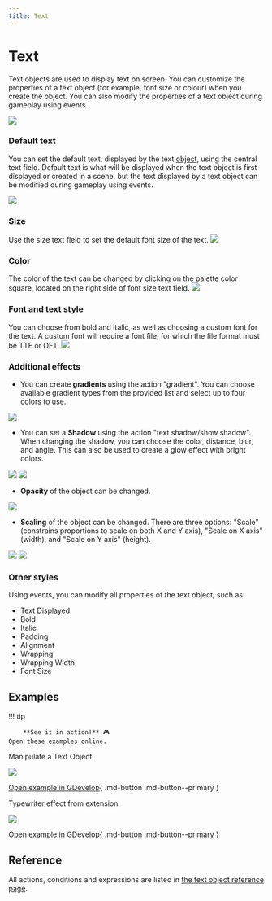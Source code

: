 ```yaml
---
title: Text
---
```

# Text

Text objects are used to display text on screen. You can customize the properties of a text object (for example, font size or colour) when you create the object. You can also modify the properties of a text object during gameplay using events.

![](TextObjectProperties.png)

### Default text

You can set the default text, displayed by the text [object](/gdevelop5/objects), using the central text field. Default text is what will be displayed when the text object is first displayed or created in a scene, but the text displayed by a text object can be modified during gameplay using events.

![](change-text.png)

### Size

Use the size text field to set the default font size of the text.
![](change-size-of-text.png)

### Color

The color of the text can be changed by clicking on the palette color square, located on the right side of font size text field.
![](change-color-of-text.png)

### Font and text style

You can choose from bold and italic, as well as choosing a custom font for the text. A custom font will require a font file, for which the file format must be TTF or OFT.
 ![](change-style-of-text.png)

### Additional effects

* You can create **gradients** using the action "gradient". You can choose available gradient types from the provided list and select up to four colors to use.

![](textgradient.png)

* You can set a **Shadow** using the action "text shadow/show shadow". When changing the shadow, you can choose the color, distance, blur, and angle.  This can also be used to create a glow effect with bright colors.

![](showtextshadow.png)
![](changetextshadow.png)

* **Opacity** of the object can be changed.

![](changetextopacity.png)

* **Scaling** of the object can be changed. There are three options: "Scale" (constrains proportions to scale on both X and Y axis), "Scale on X axis" (width), and "Scale on Y axis" (height).

![](textscaling.png)
![](modifytextscale.png)

### Other styles

Using events, you can modify all properties of the text object, such as:

* Text Displayed
* Bold
* Italic
* Padding
* Alignment
* Wrapping
* Wrapping Width
* Font Size

## Examples

!!! tip

        **See it in action!** 🎮
    Open these examples online.

Manipulate a Text Object

[![](changetextexample1.png)](https://editor.gdevelop.io/?project=example://manipulate-text-object)

[Open example in GDevelop](https://editor.gdevelop.io/?project=example://manipulate-text-object){ .md-button .md-button--primary }

Typewriter effect from extension

[![](type-ontexteffectexample.png)](https://editor.gdevelop.io/?project=example://type-on-text-effect)

[Open example in GDevelop](https://editor.gdevelop.io/?project=example://type-on-text-effect){ .md-button .md-button--primary }

## Reference

All actions, conditions and expressions are listed in [the text object reference page](/gdevelop5/all-features/text-object/reference/).